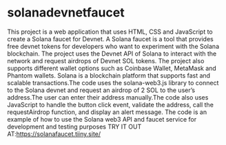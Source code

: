 # solanadevnetfaucet
This project is a web application that uses HTML, CSS and JavaScript to create a Solana faucet for Devnet. A Solana faucet is a tool that provides free devnet tokens for developers who want to experiment with the Solana blockchain. The project uses the Devnet API of Solana to interact with the network and request airdrops of Devnet SOL tokens. The project also supports different wallet options such as Coinbase Wallet, MetaMask and Phantom wallets. Solana is a blockchain platform that supports fast and scalable transactions.The code uses the solana-web3.js library to connect to the Solana devnet and request an airdrop of 2 SOL to the user’s address.The user can enter their address manually.The code also uses JavaScript to handle the button click event, validate the address, call the requestAirdrop function, and display an alert message. The code is an example of how to use the Solana web3 API and faucet service for development and testing purposes
TRY IT OUT AT:https://solanafaucet.tiiny.site/
